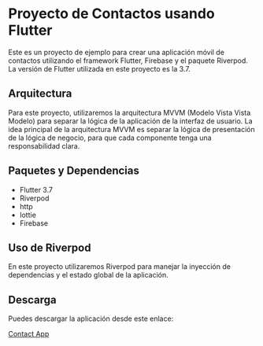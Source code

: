 # Proyecto de Contactos usando Flutter

Este es un proyecto de ejemplo para crear una aplicación móvil de contactos utilizando el framework Flutter, Firebase y el paquete Riverpod. La versión de Flutter utilizada en este proyecto es la 3.7.

## Arquitectura

Para este proyecto, utilizaremos la arquitectura MVVM (Modelo Vista Vista Modelo) para separar la lógica de la aplicación de la interfaz de usuario. La idea principal de la arquitectura MVVM es separar la lógica de presentación de la lógica de negocio, para que cada componente tenga una responsabilidad clara.

## Paquetes y Dependencias

- Flutter 3.7
- Riverpod
- http
- lottie
- Firebase

## Uso de Riverpod

En este proyecto utilizaremos Riverpod para manejar la inyección de dependencias y el estado global de la aplicación.

## Descarga

Puedes descargar la aplicación desde este enlace:

[Contact App](https://drive.google.com/file/d/1yt40boxdDssUju0ljAWGwqmU41i2mW9n/view?usp=sharing)